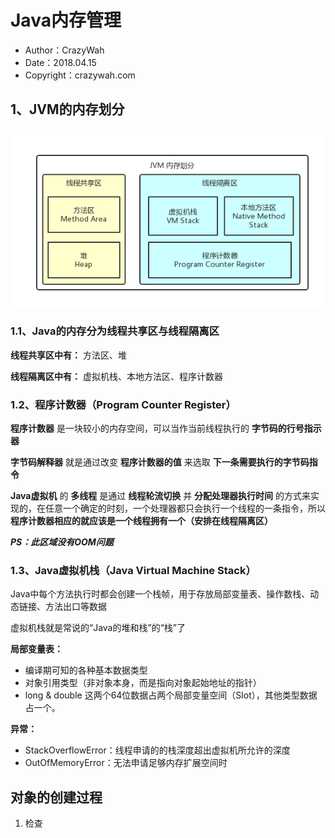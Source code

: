 # Java内存管理
* Author：CrazyWah
* Date：2018.04.15
* Copyright：crazywah.com


## 1、JVM的内存划分

![](picture/JVM_memory_structure_Colo_ver.png)

### 1.1、Java的内存分为线程共享区与线程隔离区

**线程共享区中有：** 方法区、堆

**线程隔离区中有：** 虚拟机栈、本地方法区、程序计数器

### 1.2、程序计数器（Program Counter Register）

**程序计数器** 是一块较小的内存空间，可以当作当前线程执行的 **字节码的行号指示器**

**字节码解释器** 就是通过改变 **程序计数器的值** 来选取 **下一条需要执行的字节码指令**

**Java虚拟机** 的 **多线程** 是通过 **线程轮流切换** 并 **分配处理器执行时间** 的方式来实现的，在任意一个确定的时刻，一个处理器都只会执行一个线程的一条指令，所以 **程序计数器相应的就应该是一个线程拥有一个（安排在线程隔离区）**

***PS：此区域没有OOM问题***

### 1.3、Java虚拟机栈（Java Virtual Machine Stack）

Java中每个方法执行时都会创建一个栈帧，用于存放局部变量表、操作数栈、动态链接、方法出口等数据

虚拟机栈就是常说的“Java的堆和栈”的“栈”了

**局部变量表：**
  * 编译期可知的各种基本数据类型
  * 对象引用类型（非对象本身，而是指向对象起始地址的指针）
  * long & double 这两个64位数据占两个局部变量空间（Slot），其他类型数据占一个。

**异常：**
  * StackOverflowError：线程申请的的栈深度超出虚拟机所允许的深度
  * OutOfMemoryError：无法申请足够内存扩展空间时

## 对象的创建过程
1. 检查
